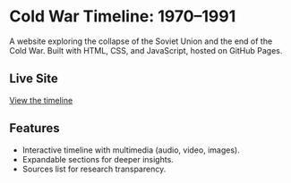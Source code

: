 # Cold War Timeline: 1970–1991
A website exploring the collapse of the Soviet Union and the end of the Cold War. Built with HTML, CSS, and JavaScript, hosted on GitHub Pages.

## Live Site
[View the timeline](https://AzR1314.github.io/Soviet-Union/)

## Features
- Interactive timeline with multimedia (audio, video, images).
- Expandable sections for deeper insights.
- Sources list for research transparency.

